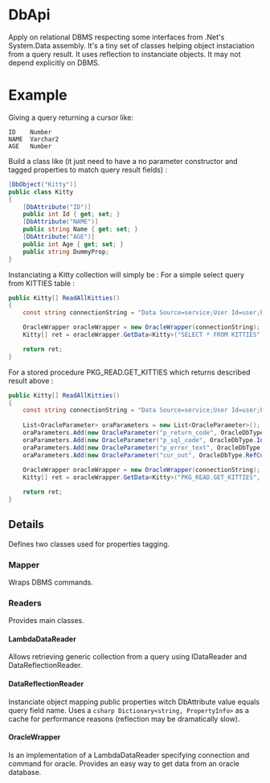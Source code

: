 # DbApi
Apply on relational DBMS respecting some interfaces from .Net's System.Data assembly. It's a tiny set of classes helping object instaciation from a query result. It uses reflection to instanciate objects. It may not depend explicitly on DBMS.

# Example
Giving a query returning a cursor like:
```
ID    Number
NAME  Varchar2
AGE   Number
```

Build a class like (it just need to have a no parameter constructor and tagged properties to match query result fields) :
```csharp
[DbObject("Kitty")]
public class Kitty
{
    [DbAttribute("ID")]
    public int Id { get; set; }
    [DbAttribute("NAME")]
    public string Name { get; set; }
    [DbAttribute("AGE")]
    public int Age { get; set; }
    public string DummyProp;
}
```

Instanciating a Kitty collection will simply be :
For a simple select query from KITTIES table :
```csharp
public Kitty[] ReadAllKitties()
{
    const string connectionString = "Data Source=service;User Id=user;Password=pwd;";

    OracleWrapper oracleWrapper = new OracleWrapper(connectionString);
    Kitty[] ret = oracleWrapper.GetData<Kitty>("SELECT * FROM KITTIES").ToArray();

    return ret;
}
```
For a stored procedure PKG_READ.GET_KITTIES which returns described result above :
```csharp
public Kitty[] ReadAllKitties()
{
    const string connectionString = "Data Source=service;User Id=user;Password=pwd;";
    
    List<OracleParameter> oraParameters = new List<OracleParameter>();
    oraParameters.Add(new OracleParameter("p_return_code", OracleDbType.Int32, ParameterDirection.Output));
    oraParameters.Add(new OracleParameter("p_sql_code", OracleDbType.Int32, ParameterDirection.Output));
    oraParameters.Add(new OracleParameter("p_error_text", OracleDbType.Varchar2, ParameterDirection.Output));
    oraParameters.Add(new OracleParameter("cur_out", OracleDbType.RefCursor, ParameterDirection.Output));
    
    OracleWrapper oracleWrapper = new OracleWrapper(connectionString);
    Kitty[] ret = oracleWrapper.GetData<Kitty>("PKG_READ.GET_KITTIES", oraParameters).ToArray();

    return ret;
}
```


## Details
Defines two classes used for properties tagging.

### Mapper
Wraps DBMS commands.

### Readers
Provides main classes. 

#### LambdaDataReader 
Allows retrieving generic collection from a query using IDataReader and DataReflectionReader.

#### DataReflectionReader
Instanciate object mapping public properties witch DbAttribute value equals query field name. Uses a ```csharp Dictionary<string, PropertyInfo>``` as a cache for performance reasons (reflection may be dramatically slow).

#### OracleWrapper
Is an implementation of a LambdaDataReader specifying connection and command for oracle. Provides an easy way to get data from an oracle database.


